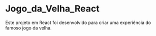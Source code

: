 # Jogo_da_Velha_React
Este projeto em React foi desenvolvido para criar uma experiência do famoso jogo da velha.
